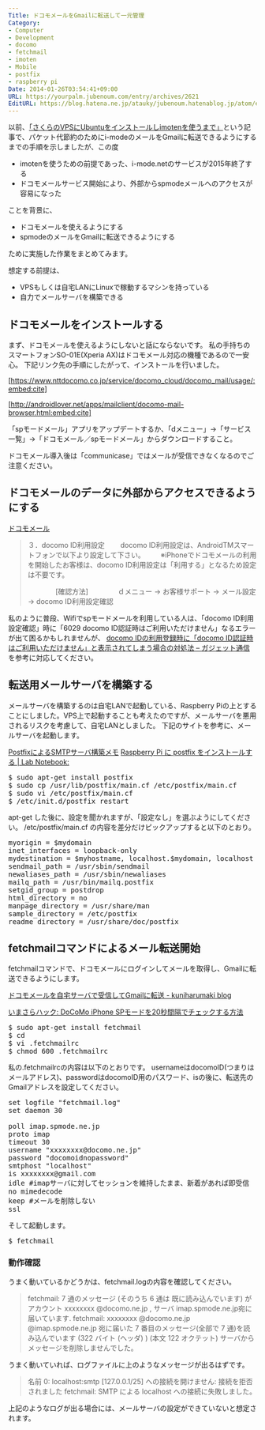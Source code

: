 ```yaml
---
Title: ドコモメールをGmailに転送して一元管理
Category:
- Computer
- Development
- docomo
- fetchmail
- imoten
- Mobile
- postfix
- raspberry pi
Date: 2014-01-26T03:54:41+09:00
URL: https://yourpalm.jubenoum.com/entry/archives/2621
EditURL: https://blog.hatena.ne.jp/atauky/jubenoum.hatenablog.jp/atom/entry/6653458415120886690
---
```


<p>以前、<a href="http://yourpalm.jubenoum.com/entry/archives/1546">「さくらのVPSにUbuntuをインストールしimotenを使うまで」</a>という記事で、パケット代節約のためにi-modeのメールをGmailに転送できるようにするまでの手順を示しましたが、この度</p>

<ul>
<li>imotenを使うための前提であった、i-mode.netのサービスが2015年終了する</li>
<li>ドコモメールサービス開始により、外部からspmodeメールへのアクセスが容易になった</li>
</ul>


<p>ことを背景に、</p>

<ul>
<li>ドコモメールを使えるようにする</li>
<li>spmodeのメールをGmailに転送できるようにする</li>
</ul>

<p>ために実施した作業をまとめてみます。</p>

<p>想定する前提は、</p>

<ul>
<li>VPSもしくは自宅LANにLinuxで稼動するマシンを持っている</li>
<li>自力でメールサーバを構築できる</li>
</ul>

<!--more-->

<h2 id="L.............................................">ドコモメールをインストールする</h2>

<p>まず、ドコモメールを使えるようにしないと話にならないです。
私の手持ちのスマートフォンSO-01E(Xperia AX)はドコモメール対応の機種であるので一安心。
下記リンク先の手順にしたがって、インストールを行いました。</p>


[https://www.nttdocomo.co.jp/service/docomo_cloud/docomo_mail/usage/:embed:cite]



[http://androidlover.net/apps/mailclient/docomo-mail-browser.html:embed:cite]



<p>「spモードメール」アプリをアップデートするか、「dメニュー」→「サービス一覧」→「ドコモメール／spモードメール」からダウンロードすること。</p>

<p>ドコモメール導入後は「communicase」ではメールが受信できなくなるのでご注意ください。</p>

<h2 id="L.................................................................................">ドコモメールのデータに外部からアクセスできるようにする</h2>


<p><a href="https://mail.smt.docomo.ne.jp/info/index.html#article-1">ドコモメール</a></p>

<blockquote><p>３．docomo ID利用設定
　　docomo ID利用設定は、AndroidTMスマートフォンで以下より設定して下さい。
　　※iPhoneでドコモメールの利用を開始したお客様は、docomo ID利用設定は「利用する」となるため設定は不要です。</p>

<p>　　　　[確認方法]
　　　　ｄメニュー → お客様サポート → メール設定 → docomo ID利用設定確認</p></blockquote>

<p>私のように普段、Wifiでspモードメールを利用している人は、「docomo ID利用設定確認」時に「6029 docomo ID認証時はご利用いただけません」なるエラーが出て困るかもしれませんが、
<a href="http://getnews.jp/archives/476612">docomo IDの利用登録時に「docomo ID認証時はご利用いただけません」と表示されてしまう場合の対処法 – ガジェット通信</a>を参考に対応してください。</p>

<h2 id="L..........................................">転送用メールサーバを構築する</h2>

<p>メールサーバを構築するのは自宅LANで起動している、Raspberry Piの上とすることにしました。VPS上で起動することも考えたのですが、メールサーバを悪用されるリスクを考慮して、自宅LANとしました。
下記のサイトを参考に、メールサーバを起動します。</p>


<p><a href="http://www.deer-n-horse.jp/linux/tips/postfix.html">PostfixによるSMTPサーバ構築メモ</a>
<a href="http://lab-notebook.info/raspberry-pi-%E3%81%AB-postfix-%E3%82%92%E3%82%A4%E3%83%B3%E3%82%B9%E3%83%88%E3%83%BC%E3%83%AB%E3%81%99%E3%82%8B/">Raspberry Pi に postfix をインストールする | Lab Notebook:</a></p>

<pre>$ sudo apt-get install postfix
$ sudo cp /usr/lib/postfix/main.cf /etc/postfix/main.cf
$ sudo vi /etc/postfix/main.cf
$ /etc/init.d/postfix restart
</pre>

<p> apt-get した後に、設定を聞かれますが、「設定なし」を選ぶようにしてください。
 /etc/postfix/main.cf の内容を差分だけピックアップすると以下のとおり。</p>

<pre>myorigin = $mydomain
inet_interfaces = loopback-only
mydestination = $myhostname, localhost.$mydomain, localhost
sendmail_path = /usr/sbin/sendmail
newaliases_path = /usr/sbin/newaliases
mailq_path = /usr/bin/mailq.postfix
setgid_group = postdrop
html_directory = no
manpage_directory = /usr/share/man
sample_directory = /etc/postfix
readme_directory = /usr/share/doc/postfix
</pre>

<h2 id="fetchmail..........................................">fetchmailコマンドによるメール転送開始</h2>

<p>fetchmailコマンドで、ドコモメールにログインしてメールを取得し、Gmailに転送できるようにします。</p>

<p><a href="http://kuniharumaki.com/2014/01/11/0420/docomo-mail-to-gmail.html">ドコモメールを自宅サーバで受信してGmailに転送 - kuniharumaki blog</a></p>

<p><a href="http://r3wt3d.blogspot.jp/2013/10/docomo-iphone-sp20.html">いまさらハック: DoCoMo iPhone SPモードを20秒間隔でチェックする方法</a></p>

<pre>$ sudo apt-get install fetchmail
$ cd 
$ vi .fetchmailrc
$ chmod 600 .fetchmailrc
</pre>

<p> 私の.fetchmailrcの内容は以下のとおりです。
 usernameはdocomoID(つまりはメールアドレス)、passwordはdocomoID用のパスワード、isの後に、転送先のGmailアドレスを設定してください。</p>

<pre>set logfile "fetchmail.log"
set daemon 30

poll imap.spmode.ne.jp
proto imap
timeout 30
username "xxxxxxxx@docomo.ne.jp"
password "docomoidnopassword"
smtphost "localhost"
is xxxxxxxx@gmail.com
idle #imapサーバに対してセッションを維持したまま、新着があれば即受信
no mimedecode
keep #メールを削除しない
ssl</pre>

<p> そして起動します。</p>

<pre>$ fetchmail
</pre>

<h3 id="L............">動作確認</h3>

<p> うまく動いているかどうかは、fetchmail.logの内容を確認してください。</p>

<blockquote><p>fetchmail: 7 通のメッセージ (そのうち 6 通は 既に読み込んでいます) がアカウント xxxxxxxx @docomo.ne.jp , サーバ imap.spmode.ne.jp宛に届いています.
fetchmail: xxxxxxxx @docomo.ne.jp @imap.spmode.ne.jp 宛に届いた 7 番目のメッセージ(全部で 7 通)を読み込んでいます (322  バイト (ヘッダ) ) (本文 122 オクテット) サーバからメッセージを削除しませんでした。</p></blockquote>

<p>うまく動いていれば、ログファイルに上のようなメッセージが出るはずです。</p>


<blockquote><p>名前 0: localhost:smtp [127.0.0.1/25] への接続を開けません: 接続を拒否されました
fetchmail: SMTP による localhost への接続に失敗しました。</p></blockquote>

<p>上記のようなログが出る場合には、メールサーバの設定ができていないと想定されます。</p>	


